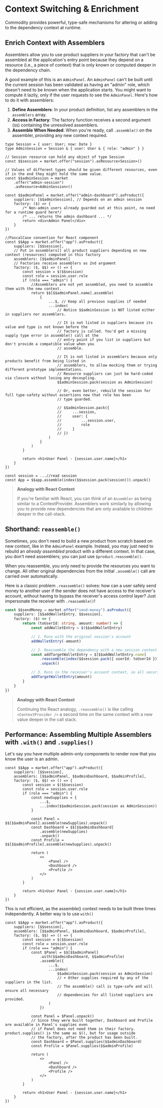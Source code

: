 # Context Switching & Enrichment

Commodity provides powerful, type-safe mechanisms for altering or adding to the dependency context at runtime.

## Enrich Context with Assemblers

Assemblers allow you to use product suppliers in your factory that can't be assembled at the application's entry point because they depend on a resource (i.e., a piece of context) that is only known or computed deeper in the dependency chain.

A good example of this is an `AdminPanel`. An `AdminPanel` can't be built until the current session has been validated as having an "admin" role, which doesn't need to be known when the application starts. You might want to compute it lazily, only if the user requests to see the `AdminPanel`. Here's how to do it with assemblers:

1.  **Define Assemblers**: In your product definition, list any assemblers in the `assemblers` array.
2.  **Access in Factory**: The factory function receives a second argument (`$$`) containing the unresolved assemblers.
3.  **Assemble When Needed**: When you're ready, call `.assemble()` on the assembler, providing any new context required.

```tsx
type Session = { user: User; now: Date }
type AdminSession = Session & { user: User & { role: "admin" } }

// Session resource can hold any object of type Session
const $$session = market.offer("session").asResource<Session>()

// Values of different types should be given different resources, even if in the end they might hold the same value.
const $$adminSession = market
    .offer("admin-session")
    .asResource<AdminSession>()

const $$adminPanel = market.offer("admin-dashboard").asProduct({
    suppliers: [$$adminSession], // Depends on an admin session
    factory: ($) => {
        /* Non-admin users already guarded out at this point, no need for a runtime guard here*/
        /* ... returns the admin dashboard ... */
        return <div>Admin Panel</div>
    }
})

//PascalCase convention for React component
const $$App = market.offer("app").asProduct({
    suppliers: [$$session],
    // Put in assemblers[] all product suppliers depending on new context (resources) computed in this factory
    assemblers: [$$adminPanel]
    // Factories receive assemblers as 2nd argument
    factory: ($, $$) => () => {
        const session = $($$session)
        const role = session.user.role
        if (role === "admin") {
            //Assemblers are not yet assembled, you need to assemble them with the new context.
            return $$[$$adminPanel.name].assemble(
                {
                    ...$, // Keep all previous supplies if needed
                    ...index(
                        // Notice $$adminSession is NOT listed either in suppliers nor assemblers.

                        // It is not listed in suppliers because its value and type is not known before the
                        // factory is called. You'd get a missing supply type error in assemble() call at the
                        // entry point if you list in suppliers but don't provide a compatible value when you
                        // assemble.

                        // It is not listed in assemblers because only products benefit from being listed in
                        // assemblers, to allow mocking them or trying different prototype implementations.
                        // Resource suppliers can just be hard-coded via closure without losing any decoupling.
                        $$adminSession.pack(session as AdminSession)

                        // Or, even better, rebuild the session for full type-safety without assertions now that role has been
                        // type guarded.

                        // $$adminSession.pack({
                        //     ...session,
                        //     user: {
                        //         ...session.user,
                        //         role
                        //     }
                        // })
                    )
                }
            )
        }

        return <h1>User Panel - {session.user.name}</h1>
    }
})

const session = ...//read session
const App = $$app.assemble(index($$session.pack(session))).unpack()
```

> **Analogy with React Context**
>
> If you're familiar with React, you can think of an `Assembler` as being similar to a ContextProvider.
> Assemblers work similarly by allowing you to provide new dependencies that are only available to children
> deeper in the call-stack.

## Shorthand: `reassemble()`

Sometimes, you don't need to build a new product from scratch based on new context, like in the `AdminPanel` example. Instead, you may just need to rebuild an _already assembled_ product with a different context. In that case, you don't need assemblers; you can just use `$product.reassemble()`.

When you reassemble, you only need to provide the resources you want to change. All other original dependencies from the initial `.assemble()` call are carried over automatically.

Here is a classic problem `.reassemble()` solves: how can a user safely send money to another user if the sender does not have access to the receiver's account, without having to bypass the receiver's access control layer? Just impersonate the receiver with `.reassemble()`!

```typescript
const $$sendMoney = market.offer("send-money").asProduct({
    suppliers: [$$addWalletEntry, $$session],
    factory: ($) => {
        return (toUserId: string, amount: number) => {
            const addWalletEntry = $($$addWalletEntry)

            // 1. Runs with the original session's account
            addWalletEntry(-amount)

            // 2. Reassemble the dependency with a new session context
            const addTargetWalletEntry = $[$$addWalletEntry.name]
                .reassemble(index($$session.pack({ userId: toUserId })))
                .unpack()

            // 3. Runs in the receiver's account context, so all security checks can still run.
            addTargetWalletEntry(amount)
        }
    }
})
```

> **Analogy with React Context**
>
> Continuing the React analogy, `.reassemble()` is like calling `<ContextProvider />` a second time on the same context
> with a new value deeper in the call stack.

## Performance: Assembling Multiple Assemblers with `.with()` and `.supplies()`

Let's say you have multiple admin-only components to render now that you know the user is an admin.

```tsx
const $$App = market.offer("app").asProduct({
    suppliers: [$$session],
    assemblers: [$$adminPanel, $$adminDashboard, $$adminProfile],
    factory: ($, $$) => () => {
        const session = $($$session)
        const role = session.user.role
        if (role === "admin") {
            const newSupplies = {
                ...$,
                ...index($$adminSession.pack(session as AdminSession))
            }

            const Panel = $$[$$adminPanel].assemble(newSupplies).unpack()
            const Dashboard = $$[$$adminDashboard]
                .assemble(newSupplies)
                .unpack()
            const Profile = $$[$$adminProfile].assemble(newSupplies).unpack()

            return (
                <>
                    <Panel />
                    <Dashboard />
                    <Profile />
                </>
            )
        }

        return <h1>User Panel - {session.user.name}</h1>
    }
})
```

This is not efficient, as the assemble() context needs to be built three times independently. A better way is to use `with()`

```tsx
const $$App = market.offer("app").asProduct({
    suppliers: [$$session],
    assemblers: [$$adminPanel, $$adminDashboard, $$adminProfile],
    factory: ($, $$) => () => {
        const session = $($$session)
        const role = session.user.role
        if (role === "admin") {
            const $Panel = $$[$$adminPanel]
                .with($$adminDashboard, $$adminProfile)
                .assemble({
                    ...$,
                    ...index(
                        $$adminSession.pack(session as AdminSession)
                        // + Other supplies required by any of the suppliers in the list.
                        // The assemble() call is type-safe and will ensure all necessary
                        // dependencies for all listed suppliers are provided.
                    )
                })

            const Panel = $Panel.unpack()
            // Since they were built together, Dashboard and Profile are available in Panel's supplies even
            // if Panel does not need them in their factory. product.supplies() is the same as $(), but for usage outside
            // the factory, after the product has been built.
            const Dashboard = $Panel.supplies($$adminDashboard)
            const Profile = $Panel.supplies($$adminProfile)

            return (
                <>
                    <Panel />
                    <Dashboard />
                    <Profile />
                </>
            )
        }

        return <h1>User Panel - {session.user.name}</h1>
    }
})
```
